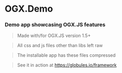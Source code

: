 # OGX.Demo
### Demo app showcasing OGX.JS features

> Made with/for OGX.JS version 1.5+

> All css and js files other than libs left raw

> The installable app has these files compressed

> See it in action at https://globules.io/framework
